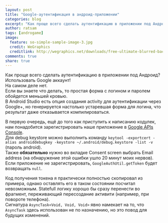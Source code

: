 ```yaml
---
layout: post
title: "Google-аутентификация в андроид-приложении"
categories: blog
excerpt: "Как проще всего сделать аутентификацию в приложении под Андроид? Использовать Google аккаунт! На самом деле нет."
author: ratsam
tags: [androgame]
image:
  feature: so-simple-sample-image-3.jpg
  credit: WeGraphics
  creditlink: http://wegraphics.net/downloads/free-ultimate-blurred-background-pack/
comments: true
share: true
---
```


Как проще всего сделать аутентификацию в приложении под Андроид? Использовать Google аккаунт!  
На самом деле нет.  
Если вы знаете что делать, то простая форма с логином и паролем обойдется меньшей кровью.  
В Android Studio есть опция создания activity для аутентификации через Google+, но генерируется настолько устаревшая форма для логина, что результат даже отказывается компилироваться.  

В первую очередь, ещё до того как приступить к написанию кодулек, нам понадобится зарегистрировать наше приложение в [Google APIs Console](https://code.google.com/apis/console/).  
Для debug keystore можно выполнить команду
`keytool -exportcert -alias androiddebugkey -keystore ~/.android/debug.keystore -list -v` (пароль android).  
Также **обязательно** нужно во вкладке Consent screen выбрать Email address (на обнаружение этой ошибки ушло 20 минут моих нервов).  
Если приложение не зарегистрировать, `GoogleAuthUtil.getToken` будет возвращать `null`.  

Код получения токена я практически полностью скопировал из примера, однако оставлять его в таком состоянии посчитал невозможным. Statefull логику хорошо бы сразу перенести во фрагмент, переживающий пересоздание активити (например, при повороте телефона).  
Сигнатура `AsyncTask<Void, Void, Void>` явно намекает на то, что `AsyncTask` здесь использован не по назначению, но это повод для будущих изменений.
